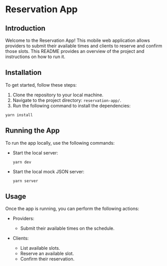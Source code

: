 # Reservation App

## Introduction
Welcome to the Reservation App! This mobile web application allows providers to submit their available times and clients to reserve and confirm those slots. This README provides an overview of the project and instructions on how to run it.

## Installation
To get started, follow these steps:

1. Clone the repository to your local machine.
2. Navigate to the project directory: `reservation-app/`.
3. Run the following command to install the dependencies:
  ```
  yarn install
  ```

## Running the App
To run the app locally, use the following commands:

- Start the local server:
  ```
  yarn dev
  ```

- Start the local mock JSON server:
  ```
  yarn server
  ```

## Usage
Once the app is running, you can perform the following actions:

- Providers:
  - Submit their available times on the schedule.
  
- Clients:
  - List available slots.
  - Reserve an available slot.
  - Confirm their reservation.
